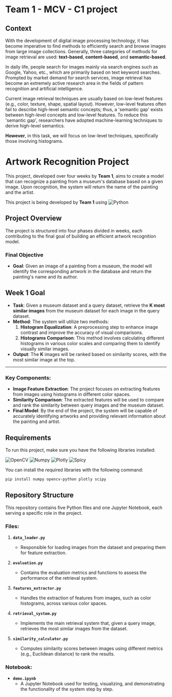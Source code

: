 # Team 1 - MCV - C1 project

## Context

With the development of digital image processing technology, it has become imperative to find methods to efficiently search and browse images from large image collections. Generally, three categories of methods for image retrieval are used: **text-based**, **content-based**, and **semantic-based**. 

In daily life, people search for images mainly via search engines such as Google, Yahoo, etc., which are primarily based on text keyword searches. Prompted by market demand for search services, image retrieval has become an extremely active research area in the fields of pattern recognition and artificial intelligence. 

Current image retrieval techniques are usually based on low-level features (e.g., color, texture, shape, spatial layout). However, low-level features often fail to describe high-level semantic concepts; thus, a 'semantic gap' exists between high-level concepts and low-level features. To reduce this 'semantic gap', researchers have adopted machine-learning techniques to derive high-level semantics.

**However**, in this task, we will focus on low-level techniques, specifically those involving histograms.

# Artwork Recognition Project

This project, developed over four weeks by **Team 1**, aims to create a model that can recognize a painting from a museum's database based on a given image. Upon recognition, the system will return the name of the painting and the artist. 


This project is being developed by **Team 1**  using    ![Python](https://img.shields.io/badge/Python-FFD43B?style=for-the-badge&logo=python&logoColor=blue)

## Project Overview
The project is structured into four phases divided in weeks, each contributing to the final goal of building an efficient artwork recognition model.

### Final Objective
- **Goal**: Given an image of a painting from a museum, the model will identify the corresponding artwork in the database and return the painting's name and its author.

## Week 1 Goal
- **Task**: Given a museum dataset and a query dataset, retrieve the **K most similar images** from the museum dataset for each image in the query dataset.
- **Method**: The system will utilize two methods:
  1. **Histogram Equalization**: A preprocessing step to enhance image contrast and improve the accuracy of visual comparisons.
  2. **Histograms Comparison**:  This method involves calculating different histograms in various color scales and comparing them to identify visually similar images.
- **Output**: The **K** images will be ranked based on similarity scores, with the most similar image at the top.

---

### Key Components:
- **Image Feature Extraction**: The project focuses on extracting features from images using histograms in different color spaces.
- **Similarity Comparison**: The extracted features will be used to compare and rank the similarity between query images and the museum dataset.
- **Final Model**: By the end of the project, the system will be capable of accurately identifying artworks and providing relevant information about the painting and artist.


## Requirements

To run this project, make sure you have the following libraries installed:

![OpenCV](https://img.shields.io/badge/OpenCV-27338e?style=for-the-badge&logo=OpenCV&logoColor=white)
![Numpy](https://img.shields.io/badge/Numpy-777BB4?style=for-the-badge&logo=numpy&logoColor=white)
![Plotly](https://img.shields.io/badge/Plotly-239120?style=for-the-badge&logo=plotly&logoColor=white)
![Spicy](https://img.shields.io/badge/spicy-FF6633?style=for-the-badge&logo=spicy&logoColor=white)

You can install the required libraries with the following command:

```bash
pip install numpy opencv-python plotly scipy
```

## Repository Structure

This repository contains five Python files and one Jupyter Notebook, each serving a specific role in the project.

### Files:

1. **`data_loader.py`**
   - Responsible for loading images from the dataset and preparing them for feature extraction.

2. **`evaluation.py`**
   - Contains the evaluation metrics and functions to assess the performance of the retrieval system.

3. **`features_extractor.py`**
   - Handles the extraction of features from images, such as color histograms, across various color spaces.

4. **`retrieval_system.py`**
   - Implements the main retrieval system that, given a query image, retrieves the most similar images from the dataset.

5. **`similarity_calculator.py`**
   - Computes similarity scores between images using different metrics (e.g., Euclidean distance) to rank the results.

### Notebook:

- **`demo.ipynb`**
  - A Jupyter Notebook used for testing, visualizing, and demonstrating the functionality of the system step by step.


